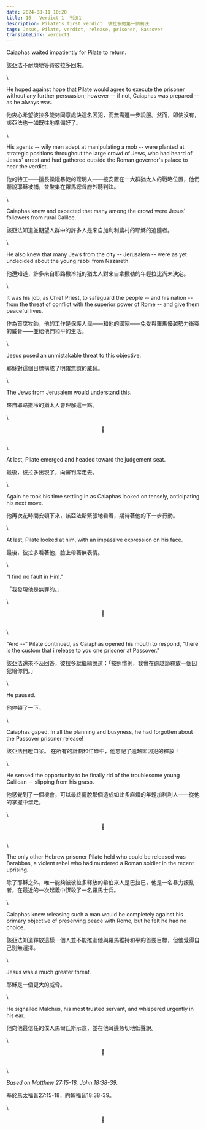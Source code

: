```yaml
---
date: 2024-08-11 10:20
title: 16 - Verdict 1  判決1
description: Pilate's first verdict  彼拉多的第一個判決
tags: Jesus, Pilate, verdict, release, prisoner, Passover
translateLink: verdict1
---
```


Caiaphas waited impatiently for Pilate to return. 

該亞法不耐煩地等待彼拉多回來。

\

He hoped against hope that Pilate would agree to execute the prisoner without any further persuasion; however -- if not, Caiaphas was prepared -- as he always was. 

他衷心希望彼拉多能夠同意處決這名囚犯，而無需進一步說服。然而，即使沒有，該亞法也一如既往地準備好了。

\

His agents -- wily men adept at manipulating a mob -- were planted at strategic positions throughout the large crowd of Jews, who had heard of Jesus' arrest and had gathered outside the Roman governor's palace to hear the verdict. 

他的特工——擅長操縱暴徒的聰明人——被安置在一大群猶太人的戰略位置，他們聽說耶穌被捕，並聚集在羅馬總督府外聽判決。

\

Caiaphas knew and expected that many among the crowd were Jesus' followers from rural Galilee. 

該亞法知道並期望人群中的許多人是來自加利利農村的耶穌的追隨者。

\

He also knew that many Jews from the city -- Jerusalem -- were as yet undecided about the young rabbi from Nazareth. 

他還知道，許多來自耶路撒冷城的猶太人對來自拿撒勒的年輕拉比尚未決定。

\

It was his job, as Chief Priest, to safeguard the people -- and his nation -- from the threat of conflict with the superior power of Rome -- and give them peaceful lives. 

作為首席牧師，他的工作是保護人民——和他的國家——免受與羅馬優越勢力衝突的威脅——並給他們和平的生活。

\

Jesus posed an unmistakable threat to this objective. 

耶穌對這個目標構成了明確無誤的威脅。

\

The Jews from Jerusalem would understand this. 

來自耶路撒冷的猶太人會理解這一點。

\

<center>💠</center>

\
\

At last, Pilate emerged and headed toward the judgement seat. 

最後，彼拉多出現了，向審判席走去。

\

Again he took his time settling in as Caiaphas looked on tensely, anticipating his next move.

他再次花時間安頓下來，該亞法斯緊張地看著，期待著他的下一步行動。

\

At last, Pilate looked at him, with an impassive expression on his face.

最後，彼拉多看著他，臉上帶著無表情。

\

"I find no fault in Him."

「我發現他是無罪的。」

\

<center>💠</center>

\
\

"And --" Pilate continued, as Caiaphas opened his mouth to respond, "there is the custom that i release to you one prisoner at Passover."

該亞法還來不及回答，彼拉多就繼續說道：「按照慣例，我會在逾越節釋放一個囚犯給你們。」

\

He paused.

他停頓了一下。

\

Caiaphas gaped. In all the planning and busyness, he had forgotten about the Passover prisoner release!

該亞法目瞪口呆。 在所有的計劃和忙碌中，他忘記了逾越節囚犯的釋放！

\

He sensed the opportunity to be finally rid of the troublesome young Galilean -- slipping from his grasp.

他感覺到了一個機會，可以最終擺脫那個造成如此多麻煩的年輕加利利人——從他的掌握中溜走。

\

<center>💠</center>

\
\

The only other Hebrew prisoner Pilate held who could be released was Barabbas, a violent rebel who had murdered a Roman soldier in the recent uprising.

除了耶穌之外，唯一能夠被彼拉多釋放的希伯來人是巴拉巴，他是一名暴力叛亂者，在最近的一次起義中謀殺了一名羅馬士兵。

\

Caiaphas knew releasing such a man would be completely against his primary objective of preserving peace with Rome, but he felt he had no choice. 

該亞法知道釋放這樣一個人並不能推進他與羅馬維持和平的首要目​​標，但他覺得自己別無選擇。

\

Jesus was a much greater threat.

耶穌是一個更大的威脅。

\

He signalled Malchus, his most trusted servant, and whispered urgently in his ear. 

他向他最信任的僕人馬爾丘斯示意，並在他耳邊急切地低聲說。

\

<center>💠</center>

\
\

*Based on Matthew 27:15-18, John 18:38-39.*

基於馬太福音27:15-18，約翰福音18:38-39。

\

<center>💠</center>
